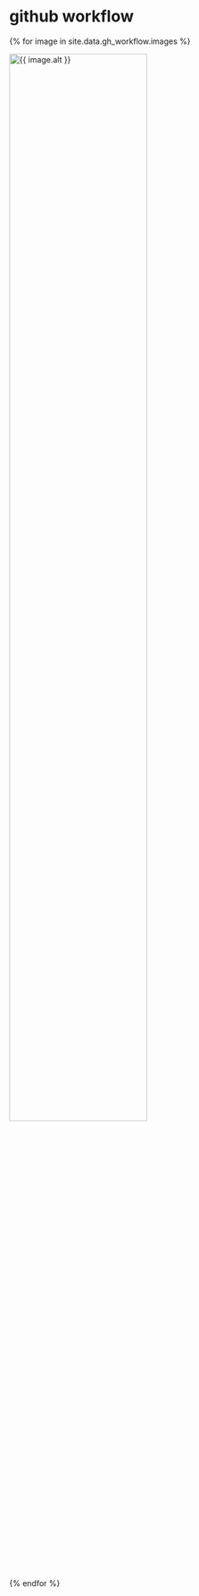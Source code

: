 # github workflow

<style>
img#git-workflow {
    width: 70%;
}
</style>

{% for image in site.data.gh_workflow.images %}
<section data-transition="slide none">
    <img src="images/gh-workflow/{{ image.name }}" id="git-workflow"
         alt="{{ image.alt }}" />
</section>
{% endfor %}
